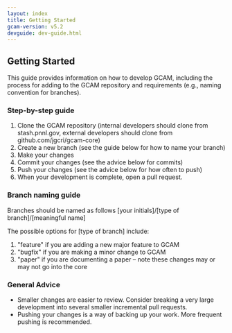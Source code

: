 ```yaml
---
layout: index
title: Getting Started
gcam-version: v5.2
devguide: dev-guide.html
---
```

## Getting Started

This guide provides information on how to develop GCAM, including the process for adding to the GCAM repository and requirements (e.g., naming convention for branches).

### Step-by-step guide

1. Clone the GCAM repository (internal developers should clone from stash.pnnl.gov, external developers should clone from github.com/jgcri/gcam-core)
2. Create a new branch (see the guide below for how to name your branch)
3. Make your changes 
4. Commit your changes (see the advice below for commits)
5. Push your changes (see the advice below for how often to push)
6. When your development is complete, open a pull request.

### Branch naming guide

Branches should be named as follows \[your initials\]/\[type of branch\]/\[meaningful name\]

The possible options for \[type of branch\] include:

1. "feature" if you are adding a new major feature to GCAM 
2. "bugfix" if you are making a minor change to GCAM 
3. "paper" if you are documenting a paper – note these changes may or may not go into the core 

### General Advice

* Smaller changes are easier to review. Consider breaking a very large development into several smaller incremental pull requests.
* Pushing your changes is a way of backing up your work. More frequent pushing is recommended.
